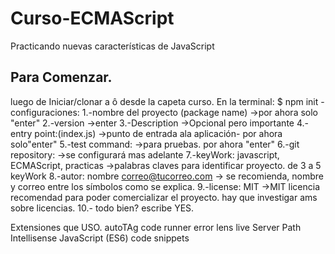 # Curso-ECMAScript
Practicando nuevas características de JavaScript

## Para Comenzar.

luego de Iniciar/clonar a ô desde la capeta curso. En la terminal:
    $ npm init
        -configuraciones:
            1.-nombre del proyecto (package name) ->por ahora solo "enter"
            2.-version  ->enter
            3.-Description  ->Opcional pero importante
            4.- entry point:(index.js) ->punto de entrada ala aplicación- por ahora solo"enter"
            5.-test command:    ->para pruebas. por ahora "enter"
            6.-git repository:  ->se configurará mas adelante
            7.-keyWork: javascript, ECMAScript, practicas  ->palabras claves para identificar proyecto. de 3 a 5 keyWork
            8.-autor: nombre  <correo@tucorreo.com> -> se recomienda, nombre y correo entre los símbolos como se explica.
            9.-license: MIT     ->MIT licencia recomendad para poder comercializar el proyecto. hay que investigar ams sobre licencias.
            10.- todo bien? escribe YES.

Extensiones que USO.
    autoTAg
    code runner
    error lens
    live Server
    Path Intellisense
    JavaScript (ES6) code snippets
